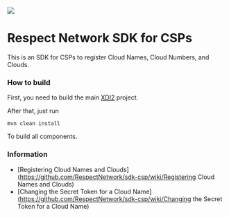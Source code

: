 <img src="http://respectnetwork.github.com/rn-member-graph-service/images/logo.png"><br>

Respect Network SDK for CSPs
============================

This is an SDK for CSPs to register Cloud Names, Cloud Numbers, and Clouds.

### How to build

First, you need to build the main [XDI2](http://github.com/projectdanube/xdi2) project.

After that, just run

    mvn clean install

To build all components.

### Information

* [Registering Cloud Names and Clouds](https://github.com/RespectNetwork/sdk-csp/wiki/Registering Cloud Names and Clouds)
* [Changing the Secret Token for a Cloud Name](https://github.com/RespectNetwork/sdk-csp/wiki/Changing the Secret Token for a Cloud Name)






